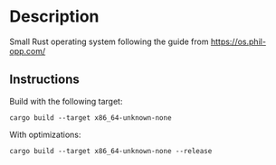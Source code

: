 # Description

Small Rust operating system following the guide from https://os.phil-opp.com/

## Instructions

Build with the following target:

```
cargo build --target x86_64-unknown-none
```

With optimizations:

```
cargo build --target x86_64-unknown-none --release
```